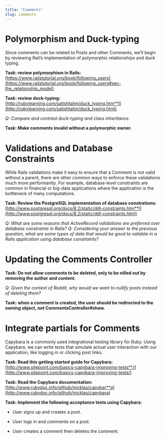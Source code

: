 ```yaml
---
title: "Comments"
slug: comments
---
```

# Polymorphism and Duck-typing

Since comments can be related to Posts and other Comments, we’ll begin by reviewing Rail’s implementation of polymorphic relationships and duck typing.

**Task: review polymorphism in Rails:** [https://www.railstutorial.org/book/following_users](https://www.railstutorial.org/book/following_users#sec-the_relationship_model)

**Task: review duck-typing:** [http://rubylearning.com/satishtalim/duck_typing.htm**l](http://rubylearning.com/satishtalim/duck_typing.html)

*Q: Compare and contrast duck-typing and class inheritance.*

**Task: Make comments invalid without a polymorphic owner.**

# Validations and Database Constraints

While Rails validations make it easy to ensure that a Comment is not valid without a parent, there are other common ways to enforce these validations much more performantly.  For example, database-level constraints are common in financial or big-data applications where the application is the bottleneck of many computations.

**Task: Review the PostgreSQL implementation of database constrations:** [http://www.postgresql.org/docs/8.2/static/ddl-constraints.htm**l](http://www.postgresql.org/docs/8.2/static/ddl-constraints.html)

*Q: What are some reasons that ActiveRecord validations are preferred over database constraints in Rails?
Q: Considering your answer to the previous question, what are some types of data that would be good to validate in a Rails application using database constraints?*

# Updating the Comments Controller

**Task: Do not allow comments to be deleted, only to be nilled out by removing the author and content.**

*Q: Given the context of Reddit, why would we want to nullify posts instead of deleting them?*

**Task: when a comment is created, the user should be redirected to the owning object, not CommentsController#show.**

# Integrate partials for Comments

Capybara is a commonly used integrational testing library for Ruby.  Using Capybara, we can write tests that simulate actual user interaction with our application, like logging in or clicking post links.

**Task: Read this getting started guide for Capybara:** [http://www.sitepoint.com/basics-capybara-improving-tests**/](http://www.sitepoint.com/basics-capybara-improving-tests/)

**Task: Read the Capybara documentation:** [http://www.rubydoc.info/github/jnicklas/capybar**a](http://www.rubydoc.info/github/jnicklas/capybara)

**Task: Implement the following acceptance tests using Capybara:**

* User signs up and creates a post.

* User logs in and comments on a post.

* User creates a comment then deletes the comment.

